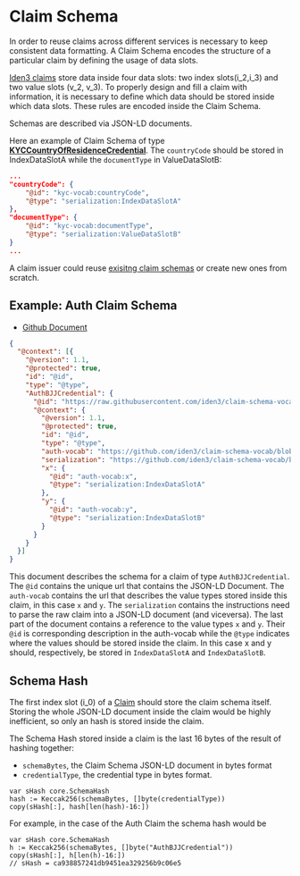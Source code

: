 # Claim Schema 

In order to reuse claims across different services is necessary to keep consistent data formatting. A Claim Schema encodes the structure of a particular claim by defining the usage of data slots.

[Iden3 claims](claims-structure.md) store data inside four data slots: two index slots(i_2,i_3) and two value slots (v_2, v_3). To properly design and fill a claim with information, it is necessary to define which data should be stored inside which data slots. These rules are encoded inside the Claim Schema.

Schemas are described via JSON-LD documents. 

Here an example of Claim Schema of type [**KYCCountryOfResidenceCredential**](https://github.com/iden3/claim-schema-vocab/blob/main/schemas/json-ld/kyc-v2.json-ld#L27).
The `countryCode` should be stored in IndexDataSlotA while the `documentType` in ValueDataSlotB:

```json
...
"countryCode": { 
    "@id": "kyc-vocab:countryCode", 
    "@type": "serialization:IndexDataSlotA" 
}, 
"documentType": { 
    "@id": "kyc-vocab:documentType", 
    "@type": "serialization:ValueDataSlotB" 
}
...
```

A claim issuer could reuse [exisitng claim schemas](https://github.com/iden3/claim-schema-vocab/tree/main/schemas/json-ld) or create new ones from scratch.

## Example: Auth Claim Schema 

- [Github Document](https://github.com/iden3/claim-schema-vocab/blob/main/schemas/json-ld/auth.json-ld)

```json
{
  "@context": [{
    "@version": 1.1,
    "@protected": true,
    "id": "@id",
    "type": "@type",
    "AuthBJJCredential": {
      "@id": "https://raw.githubusercontent.com/iden3/claim-schema-vocab/main/schemas/json-ld/auth.json-ld#AuthBJJCredential",
      "@context": {
        "@version": 1.1,
        "@protected": true,
        "id": "@id",
        "type": "@type",
        "auth-vocab": "https://github.com/iden3/claim-schema-vocab/blob/main/credentials/auth.md#",
        "serialization": "https://github.com/iden3/claim-schema-vocab/blob/main/credentials/serialization.md#",
        "x": {
          "@id": "auth-vocab:x",
          "@type": "serialization:IndexDataSlotA"
        },
        "y": {
          "@id": "auth-vocab:y",
          "@type": "serialization:IndexDataSlotB"
        }
      }
    }
  }]
}
```

This document describes the schema for a claim of type `AuthBJJCredential`.
The `@id` contains the unique url that contains the JSON-LD Document.
The `auth-vocab` contains the url that describes the value types stored inside this claim, in this case `x` and `y`.
The `serialization` contains the instructions need to parse the raw claim into a JSON-LD document (and viceversa).
The last part of the document contains a reference to the value types `x` and `y`. Their `@id` is corresponding description in the auth-vocab while the `@type` indicates where the values should be stored inside the claim. In this case x and y should, respectively, be stored in `IndexDataSlotA` and `IndexDataSlotB`.

## Schema Hash

The first index slot (i_0) of a [Claim](./claims-structure.md) should store the claim schema itself. Storing the whole JSON-LD document inside the claim would be highly inefficient, so only an hash is stored inside the claim. 

The Schema Hash stored inside a claim is the last 16 bytes of the result of hashing together: 

- `schemaBytes`, the Claim Schema JSON-LD document in bytes format
- `credentialType`, the credential type in bytes format.

```golang
var sHash core.SchemaHash
hash := Keccak256(schemaBytes, []byte(credentialType))
copy(sHash[:], hash[len(hash)-16:])
```

For example, in the case of the Auth Claim the schema hash would be 

```golang
var sHash core.SchemaHash
h := Keccak256(schemaBytes, []byte("AuthBJJCredential"))
copy(sHash[:], h[len(h)-16:])
// sHash = ca938857241db9451ea329256b9c06e5
```